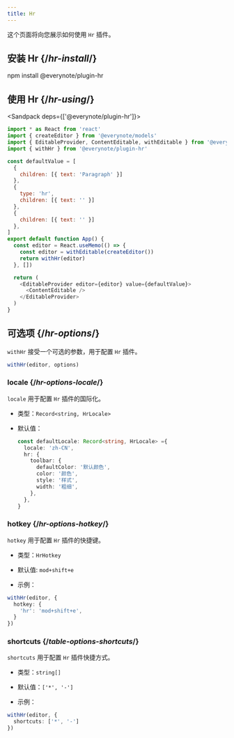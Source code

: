 ```yaml
---
title: Hr
---
```


<Intro>

这个页面将向您展示如何使用 `Hr` 插件。

</Intro>

## 安装 Hr {/*hr-install*/}

<TerminalBlock>

npm install @everynote/plugin-hr

</TerminalBlock>

## 使用 Hr {/*hr-using*/}

<Sandpack deps={['@everynote/plugin-hr']}>

```js
import * as React from 'react'
import { createEditor } from '@everynote/models'
import { EditableProvider, ContentEditable, withEditable } from '@everynote/editor'
import { withHr } from '@everynote/plugin-hr'

const defaultValue = [
  {
    children: [{ text: 'Paragraph' }]
  },
  {
    type: 'hr',
    children: [{ text: '' }]
  },
  {
    children: [{ text: '' }]
  },
]
export default function App() {
  const editor = React.useMemo(() => {
    const editor = withEditable(createEditor())
    return withHr(editor)
  }, [])

  return (
    <EditableProvider editor={editor} value={defaultValue}>
      <ContentEditable />
    </EditableProvider>
  )
}

```

</Sandpack>

## 可选项 {/*hr-options*/}

`withHr` 接受一个可选的参数，用于配置 `Hr` 插件。

```js
withHr(editor, options)
```

### locale {/*hr-options-locale*/}

`locale` 用于配置 `Hr` 插件的国际化。

- 类型：`Record<string, HrLocale>`
- 默认值：

  ```ts
  const defaultLocale: Record<string, HrLocale> ={
    locale: 'zh-CN',
    hr: {
      toolbar: {
        defaultColor: '默认颜色',
        color: '颜色',
        style: '样式',
        width: '粗细',
      },
    },
  }
  ```

### hotkey {/*hr-options-hotkey*/}

`hotkey` 用于配置 `Hr` 插件的快捷键。

- 类型：`HrHotkey`
- 默认值: `mod+shift+e`

- 示例：

```ts
withHr(editor, {
  hotkey: {
    'hr': 'mod+shift+e',
  }
})
```

### shortcuts {/*table-options-shortcuts*/}

`shortcuts` 用于配置 `Hr` 插件快捷方式。

- 类型：`string[]`
- 默认值：`['*', '-']`

- 示例：

```ts
withHr(editor, {
  shortcuts: ['*', '-']
})
```
